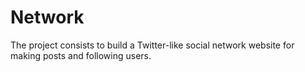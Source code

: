 # Network

The project consists to build a Twitter-like social network website for making posts and following users.
